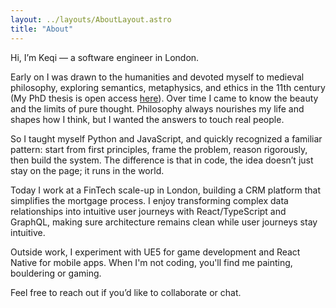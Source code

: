 ```yaml
---
layout: ../layouts/AboutLayout.astro
title: "About"
---
```


Hi, I’m Keqi — a software engineer in London.

Early on I was drawn to the humanities and devoted myself to medieval philosophy, exploring semantics, metaphysics, and ethics in the 11th century (My PhD thesis is open access [here](https://www.repository.cam.ac.uk/items/1d9cdce9-5cef-4cea-a27f-25365fb35e3f)). Over time I came to know the beauty and the limits of pure thought. Philosophy always nourishes my life and shapes how I think, but I wanted the answers to touch real people. 

So I taught myself Python and JavaScript, and quickly recognized a familiar pattern: start from first principles, frame the problem, reason rigorously, then build the system. The difference is that in code, the idea doesn’t just stay on the page; it runs in the world.

<!-- ![Astro Paper](public/astropaper-og.jpg) -->

Today I work at a FinTech scale-up in London, building a CRM platform that simplifies the mortgage process. I enjoy transforming complex data relationships into intuitive user journeys with React/TypeScript and GraphQL, making sure architecture remains clean while user journeys stay intuitive.

Outside work, I experiment with UE5 for game development and React Native for mobile apps. When I'm not coding, you'll find me painting, bouldering or gaming.

Feel free to reach out if you’d like to collaborate or chat.

